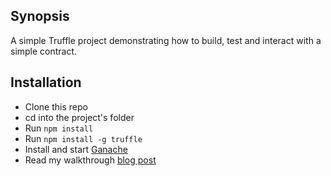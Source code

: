 ## Synopsis

A simple Truffle project demonstrating how to build, test and interact with a simple contract.

## Installation

* Clone this repo
* cd into the project's folder
* Run `npm install`
* Run `npm install -g truffle`
* Install and start [Ganache](https://truffleframework.com/ganache)
* Read my walkthrough [blog post](http://codebyz.com/make-the-leap-from-webapps-to-dapps/)
